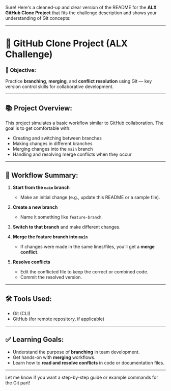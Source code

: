 Sure! Here's a cleaned-up and clear version of the README for the **ALX GitHub Clone Project** that fits the challenge description and shows your understanding of Git concepts:

---

# 🚀 GitHub Clone Project (ALX Challenge)

### 🎯 Objective:

Practice **branching**, **merging**, and **conflict resolution** using Git — key version control skills for collaborative development.

---

## 📚 Project Overview:

This project simulates a basic workflow similar to GitHub collaboration. The goal is to get comfortable with:

* Creating and switching between branches
* Making changes in different branches
* Merging changes into the `main` branch
* Handling and resolving merge conflicts when they occur

---

## 🔀 Workflow Summary:

1. **Start from the `main` branch**

   * Make an initial change (e.g., update this README or a sample file).

2. **Create a new branch**

   * Name it something like `feature-branch`.

3. **Switch to that branch** and make different changes.

4. **Merge the feature branch into `main`**

   * If changes were made in the same lines/files, you’ll get a **merge conflict**.

5. **Resolve conflicts**

   * Edit the conflicted file to keep the correct or combined code.
   * Commit the resolved version.

---

## 🛠️ Tools Used:

* Git (CLI)
* GitHub (for remote repository, if applicable)

---

## ✅ Learning Goals:

* Understand the purpose of **branching** in team development.
* Get hands-on with **merging** workflows.
* Learn how to **read and resolve conflicts** in code or documentation files.

---

Let me know if you want a step-by-step guide or example commands for the Git part!
